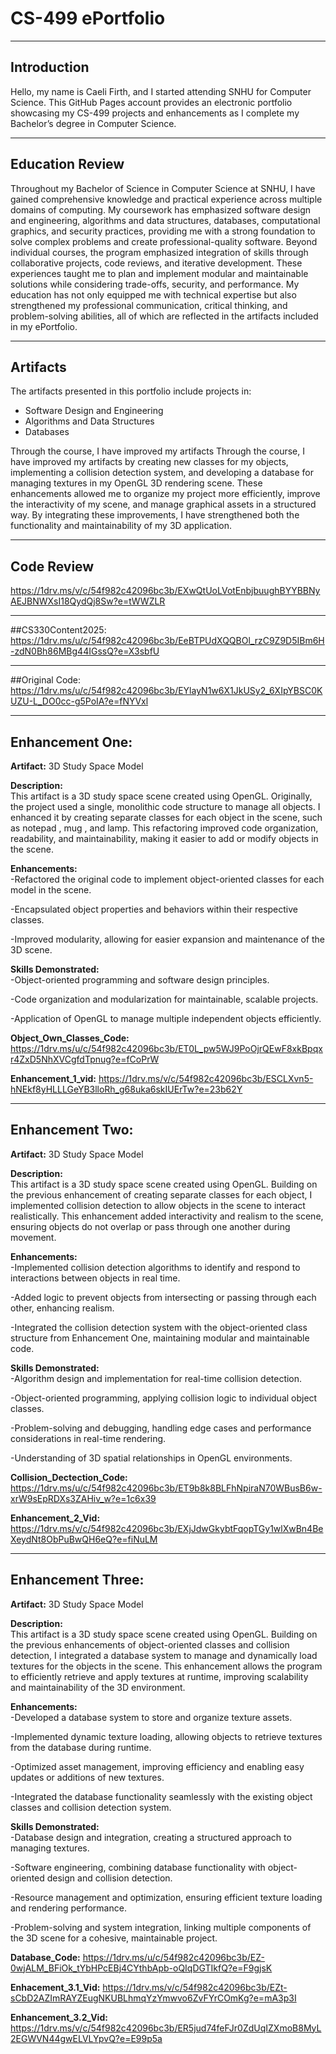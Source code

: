 # CS-499 ePortfolio

---

## Introduction

Hello, my name is Caeli Firth, and I started attending SNHU for Computer Science. This GitHub Pages account provides an electronic portfolio showcasing my CS-499 projects and enhancements as I complete my Bachelor’s degree in Computer Science.

---

## Education Review
  Throughout my Bachelor of Science in Computer Science at SNHU, I have gained comprehensive knowledge and practical experience across multiple domains of computing. My coursework has emphasized software design and engineering, algorithms and data structures, databases, computational graphics, and security practices, providing me with a strong foundation to solve complex problems and create professional-quality software.
  Beyond individual courses, the program emphasized integration of skills through collaborative projects, code reviews, and iterative development. These experiences taught me to plan and implement modular and maintainable solutions while considering trade-offs, security, and performance. My education has not only equipped me with technical expertise but also strengthened my professional communication, critical thinking, and problem-solving abilities, all of which are reflected in the artifacts included in my ePortfolio.

---

## Artifacts

The artifacts presented in this portfolio include projects in:

- Software Design and Engineering  
- Algorithms and Data Structures  
- Databases

Through the course, I have improved my artifacts Through the course, I have improved my artifacts by creating new classes for my objects, implementing a collision detection system, and developing a database for managing textures in my OpenGL 3D rendering scene. These enhancements allowed me to organize my project more efficiently, improve the interactivity of my scene, and manage graphical assets in a structured way. By integrating these improvements, I have strengthened both the functionality and maintainability of my 3D application.

---

## Code Review
https://1drv.ms/v/c/54f982c42096bc3b/EXwQtUoLVotEnbjbuughBYYBBNyAEJBNWXsI18QydQj8Sw?e=tWWZLR

---

##CS330Content2025: 
https://1drv.ms/u/c/54f982c42096bc3b/EeBTPUdXQQBOl_rzC9Z9D5IBm6H-zdN0Bh86MBg44IGssQ?e=X3sbfU 

---

##Original Code: 
https://1drv.ms/u/c/54f982c42096bc3b/EYlayN1w6X1JkUSy2_6XIpYBSC0KUZU-L_DO0cc-g5PoIA?e=fNYVxl


---

## Enhancement One:

**Artifact:** 3D Study Space Model 

**Description:**  
This artifact is a 3D study space scene created using OpenGL. Originally, the project used a single, monolithic code structure to manage all objects. I enhanced it by creating separate classes for each object in the scene, such as notepad , mug , and lamp. This refactoring improved code organization, readability, and maintainability, making it easier to add or modify objects in the scene.

**Enhancements:**  
  -Refactored the original code to implement object-oriented classes for each model in the scene.

  -Encapsulated object properties and behaviors within their respective classes.

  -Improved modularity, allowing for easier expansion and maintenance of the 3D scene.
  
**Skills Demonstrated:**  
  -Object-oriented programming and software design principles.

  -Code organization and modularization for maintainable, scalable projects.

  -Application of OpenGL to manage multiple independent objects efficiently.
  
**Object_Own_Classes_Code:** https://1drv.ms/u/c/54f982c42096bc3b/ET0L_pw5WJ9PoOjrQEwF8xkBpqxr4ZxD5NhXVCgfdTpnug?e=fCoPrW

**Enhancement_1_vid:**
https://1drv.ms/v/c/54f982c42096bc3b/ESCLXvn5-hNEkf8yHLLLGeYB3lloRh_g68uka6skIUErTw?e=23b62Y

---

## Enhancement Two:

**Artifact:** 3D Study Space Model

**Description:**  
This artifact is a 3D study space scene created using OpenGL. Building on the previous enhancement of creating separate classes for each object, I implemented collision detection to allow objects in the scene to interact realistically. This enhancement added interactivity and realism to the scene, ensuring objects do not overlap or pass through one another during movement.

**Enhancements:**  
  -Implemented collision detection algorithms to identify and respond to interactions between objects in real time.

  -Added logic to prevent objects from intersecting or passing through each other, enhancing realism.

  -Integrated the collision detection system with the object-oriented class structure from Enhancement One, maintaining modular and maintainable code.
  
**Skills Demonstrated:**  
  -Algorithm design and implementation for real-time collision detection.

  -Object-oriented programming, applying collision logic to individual object classes.

  -Problem-solving and debugging, handling edge cases and performance considerations in real-time rendering.

  -Understanding of 3D spatial relationships in OpenGL environments.
  
**Collision_Dectection_Code:**
https://1drv.ms/u/c/54f982c42096bc3b/ET9b8k8BLFhNpiraN70WBusB6w-xrW9sEpRDXs3ZAHiv_w?e=1c6x39

**Enhancement_2_Vid:** https://1drv.ms/v/c/54f982c42096bc3b/EXjJdwGkybtFqopTGy1wlXwBn4BeXeydNt8ObPuBwQH6eQ?e=fiNuLM

---

## Enhancement Three:

**Artifact:** 3D Study Space Model

**Description:**  
This artifact is a 3D study space scene created using OpenGL. Building on the previous enhancements of object-oriented classes and collision detection, I integrated a database system to manage and dynamically load textures for the objects in the scene. This enhancement allows the program to efficiently retrieve and apply textures at runtime, improving scalability and maintainability of the 3D environment.

**Enhancements:**  
  -Developed a database system to store and organize texture assets.

  -Implemented dynamic texture loading, allowing objects to retrieve textures from the database during runtime.

  -Optimized asset management, improving efficiency and enabling easy updates or additions of new textures.

  -Integrated the database functionality seamlessly with the existing object classes and collision detection system.
  
**Skills Demonstrated:**  
  -Database design and integration, creating a structured approach to managing textures.

  -Software engineering, combining database functionality with object-oriented design and collision detection.

  -Resource management and optimization, ensuring efficient texture loading and rendering performance.

  -Problem-solving and system integration, linking multiple components of the 3D scene for a cohesive, maintainable project.
  
**Database_Code:**
https://1drv.ms/u/c/54f982c42096bc3b/EZ-0wjALM_BFiOk_tYbHPcEBj4CYthbApb-oQIqDGTIkfQ?e=F9gjsK

**Enhacement_3.1_Vid:**
https://1drv.ms/v/c/54f982c42096bc3b/EZt-sCbD2AZImRAYZEugNKUBLhmqYzYmwvo6ZvFYrCOmKg?e=mA3p3I

**Enhancement_3.2_Vid:**
https://1drv.ms/v/c/54f982c42096bc3b/ER5jud74feFJr0ZdUqIZXmoB8MyL2EGWVN44gwELVLYpvQ?e=E99p5a
